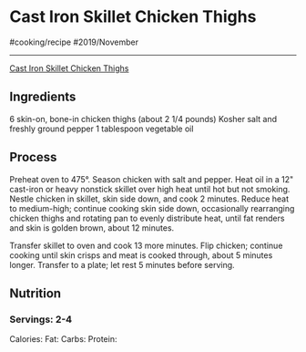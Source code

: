 # Cast Iron Skillet Chicken Thighs
#cooking/recipe #2019/November
- - - -
[Cast Iron Skillet Chicken Thighs](https://www.bonappetit.com/recipe/perfect-pan-roasted-chicken-thighs)

## Ingredients
6 skin-on, bone-in chicken thighs (about 2 1/4 pounds)
Kosher salt and freshly ground pepper
1 tablespoon vegetable oil

## Process
Preheat oven to 475°. Season chicken with salt and pepper. Heat oil in a 12" cast-iron or heavy nonstick skillet over high heat until hot but not smoking. Nestle chicken in skillet, skin side down, and cook 2 minutes. Reduce heat to medium-high; continue cooking skin side down, occasionally rearranging chicken thighs and rotating pan to evenly distribute heat, until fat renders and skin is golden brown, about 12 minutes.

Transfer skillet to oven and cook 13 more minutes. Flip chicken; continue cooking until skin crisps and meat is cooked through, about 5 minutes longer. Transfer to a plate; let rest 5 minutes before serving.

## Nutrition
### Servings: 2-4
Calories: 
Fat: 
Carbs: 
Protein: 